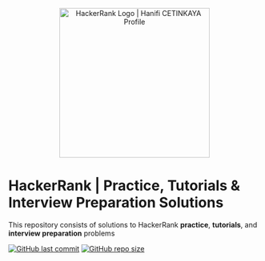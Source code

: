 <p align="center">
    <a href="https://www.hackerrank.com/profile/hancet" target="_blank">
        <img alt="HackerRank Logo | Hanifi CETINKAYA Profile" src="https://churnzero.com/wp-content/uploads/2022/07/HackerRank-logo-1-min.jpg"  width="300">
    </a>
</p>

# HackerRank | Practice, Tutorials & Interview Preparation Solutions

This repository consists of solutions to HackerRank **practice**, **tutorials**, and **interview preparation** problems


[![GitHub last commit](https://img.shields.io/github/last-commit/hancet/HackerRank-Solutions)](https://github.com/hancet/HackerRank-Solutions/commits/master)
[![GitHub repo size](https://img.shields.io/github/repo-size/hancet/HackerRank-Solutions)](https://github.com/hancet/HackerRank-Solutions/archive/master.zip)
